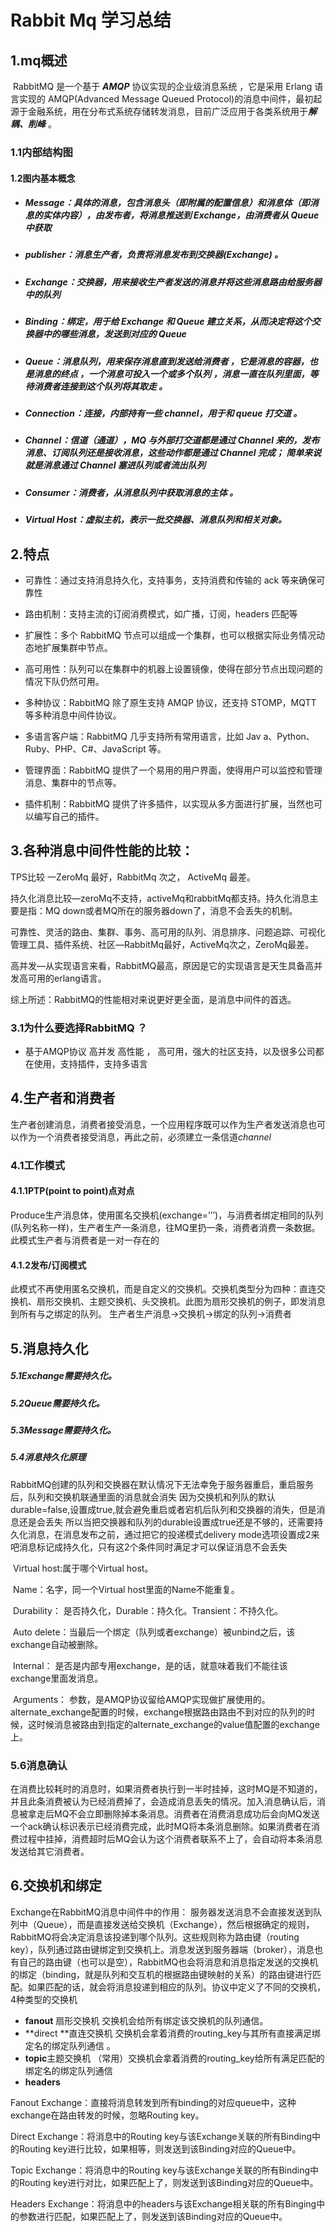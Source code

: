 # Rabbit Mq 学习总结

## 1.mq概述

​	RabbitMQ 是一个基于 ***AMQP*** 协议实现的企业级消息系统 ，它是采用 Erlang 语言实现的 AMQP(Advanced Message Queued Protocol)的消息中间件，最初起源于金融系统，用在分布式系统存储转发消息，目前广泛应用于各类系统用于***解耦、削峰*** 。

### 1.1内部结构图 

#### 1.2图内基本概念

- ##### Message：具体的消息，包含消息头（即附属的配置信息）和消息体（即消息的实体内容），由发布者，将消息推送到 Exchange，由消费者从 Queue 中获取

- ##### publisher：消息生产者，负责将消息发布到交换器(Exchange) 。

- ##### Exchange：交换器，用来接收生产者发送的消息并将这些消息路由给服务器中的队列 

- ##### Binding：绑定，用于给 Exchange 和 Queue 建立关系，从而决定将这个交换器中的哪些消息，发送到对应的 Queue 

- #####  Queue：消息队列，用来保存消息直到发送给消费者 ，它是消息的容器，也是消息的终点 ，一个消息可投入一个或多个队列 ，消息一直在队列里面，等待消费者连接到这个队列将其取走 。

- #####  Connection：连接，内部持有一些 channel，用于和 queue 打交道 。

- ##### Channel：信道（通道），MQ 与外部打交道都是通过 Channel 来的，发布消息、订阅队列还是接收消息，这些动作都是通过 Channel 完成； 简单来说就是消息通过 Channel 塞进队列或者流出队列 

- ##### Consumer：消费者，从消息队列中获取消息的主体 。

- ##### Virtual Host：虚拟主机，表示一批交换器、消息队列和相关对象。 

## 2.特点

- 可靠性：通过支持消息持久化，支持事务，支持消费和传输的 ack 等来确保可靠性

- 路由机制：支持主流的订阅消费模式，如广播，订阅，headers 匹配等

- 扩展性：多个 RabbitMQ 节点可以组成一个集群，也可以根据实际业务情况动态地扩展集群中节点。

- 高可用性：队列可以在集群中的机器上设置镜像，使得在部分节点出现问题的情况下队仍然可用。

- 多种协议：RabbitMQ 除了原生支持 AMQP 协议，还支持 STOMP，MQTT 等多种消息中间件协议。

- 多语言客户端：RabbitMQ 几乎支持所有常用语言，比如 Jav a、Python、Ruby、PHP、C#、JavaScript 等。

- 管理界面：RabbitMQ 提供了一个易用的用户界面，使得用户可以监控和管理消息、集群中的节点等。

- 插件机制：RabbitMQ 提供了许多插件，以实现从多方面进行扩展，当然也可以编写自己的插件。

  

## 3.各种消息中间件性能的比较：

TPS比较 一ZeroMq 最好，RabbitMq 次之， ActiveMq 最差。

持久化消息比较—zeroMq不支持，activeMq和rabbitMq都支持。持久化消息主要是指：MQ down或者MQ所在的服务器down了，消息不会丢失的机制。

可靠性、灵活的路由、集群、事务、高可用的队列、消息排序、问题追踪、可视化管理工具、插件系统、社区—RabbitMq最好，ActiveMq次之，ZeroMq最差。

高并发—从实现语言来看，RabbitMQ最高，原因是它的实现语言是天生具备高并发高可用的erlang语言。

综上所述：RabbitMQ的性能相对来说更好更全面，是消息中间件的首选。

### 3.1**为什么要选择RabbitMQ** ？

- 基于AMQP协议  高并发 高性能  ， 高可用，强大的社区支持，以及很多公司都在使用，支持插件，支持多语言

## 4.**生产者和消费者** 

生产者创建消息，消费者接受消息，一个应用程序既可以作为生产者发送消息也可以作为一个消费者接受消息，再此之前，必须建立一条信道*channel* 

### 4.1工作模式

#### 	4.1.1PTP(point to point)**点对点** 

Produce生产消息体，使用匿名交换机(exchange=’’’)，与消费者绑定相同的队列(队列名称一样)，生产者生产一条消息，往MQ里扔一条，消费者消费一条数据。此模式生产者与消费者是一对一存在的 

#### 	4.1.2发布/订阅模式 	

此模式不再使用匿名交换机，而是自定义的交换机。交换机类型分为四种：直连交换机、扇形交换机、主题交换机、头交换机。此图为扇形交换机的例子，即发消息到所有与之绑定的队列。  生产者生产消息->交换机->绑定的队列->消费者 

## 5.消息持久化

##### 5.1Exchange需要持久化。

##### 5.2Queue需要持久化。

##### 5.3Message需要持久化。

##### 5.4消息持久化原理

​	RabbitMQ创建的队列和交换器在默认情况下无法幸免于服务器重启，重启服务后，队列和交换机联通里面的消息就会消失  因为交换机和列队的默认durable=false,设置成true,就会避免重启或者宕机后队列和交换器的消失，但是消息还是会丢失  所以当把交换器和队列的durable设置成true还是不够的，还需要持久化消息，在消息发布之前，通过把它的投递模式delivery mode选项设置成2来吧消息标记成持久化，只有这2个条件同时满足才可以保证消息不会丢失 

​	Virtual host:属于哪个Virtual host。

​	Name：名字，同一个Virtual host里面的Name不能重复。

​	Durability： 是否持久化，Durable：持久化。Transient：不持久化。

​	Auto delete：当最后一个绑定（队列或者exchange）被unbind之后，该exchange自动被删除。

​	Internal： 是否是内部专用exchange，是的话，就意味着我们不能往该exchange里面发消息。

​	Arguments： 参数，是AMQP协议留给AMQP实现做扩展使用的。
 alternate_exchange配置的时候，exchange根据路由路由不到对应的队列的时候，这时候消息被路由到指定的alternate_exchange的value值配置的exchange上。

### 5.6消息确认 

在消费比较耗时的消息时，如果消费者执行到一半时挂掉，这时MQ是不知道的，并且此条消费被认为已经消费掉了，会造成消息丢失的情况。加入消息确认后，消息被拿走后MQ不会立即删除掉本条消息。消费者在消费消息成功后会向MQ发送一个ack确认标识表示已经消费完成，此时MQ将本条消息删除。如果消费者在消费过程中挂掉，消费超时后MQ会认为这个消费者联系不上了，会自动将本条消息发送给其它消费者。 



## 6.**交换机和绑定**

Exchange在RabbitMQ消息中间件中的作用：
  服务器发送消息不会直接发送到队列中（Queue），而是直接发送给交换机（Exchange），然后根据确定的规则，RabbitMQ将会决定消息该投递到哪个队列。这些规则称为路由键（routing   key），队列通过路由键绑定到交换机上。消息发送到服务器端（broker），消息也有自己的路由键（也可以是空），RabbitMQ也会将消息和消息指定发送的交换机的绑定（binding，就是队列和交互机的根据路由键映射的关系）的路由键进行匹配。如果匹配的话，就会将消息投递到相应的队列。协议中定义了不同的交换机，4种类型的交换机

- **fanout** 扇形交换机 交换机会给所有绑定该交换机的队列通信。 
- **direct **直连交换机 交换机会拿着消费的routing_key与其所有直接满足绑定名的绑定队列通信 。 
- **topic**主题交换机 （常用）交换机会拿着消费的routing_key给所有满足匹配的绑定名的绑定队列通信 
- **headers**

Fanout Exchange：直接将消息转发到所有binding的对应queue中，这种exchange在路由转发的时候，忽略Routing key。

Direct Exchange：将消息中的Routing key与该Exchange关联的所有Binding中的Routing key进行比较，如果相等，则发送到该Binding对应的Queue中。

Topic Exchange：将消息中的Routing key与该Exchange关联的所有Binding中的Routing key进行对比，如果匹配上了，则发送到该Binding对应的Queue中。

Headers Exchange：将消息中的headers与该Exchange相关联的所有Binging中的参数进行匹配，如果匹配上了，则发送到该Binding对应的Queue中。

